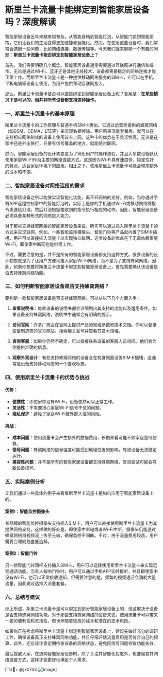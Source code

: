 # 斯里兰卡流量卡能绑定到智能家居设备吗？深度解读

智能家居设备近年来越来越普及，从智能音箱到智能灯泡，从智能门锁到智能窗帘，它们让我们的生活变得更加便捷和智能化。然而，在使用这些设备时，我们常常会遇到一些问题，比如网络连接、数据传输等。今天我们就来聊聊一个有趣的问题：**斯里兰卡流量卡能否绑定到智能家居设备上？**

首先，我们需要明确几个概念。智能家居设备通常需要通过互联网进行通信和操作。无论是通过Wi-Fi、蓝牙还是其他无线技术，设备都需要稳定的网络连接才能正常工作。而斯里兰卡流量卡是一种提供移动网络服务的SIM卡，它可以在手机、平板电脑等设备上使用，为用户提供移动互联网接入。

那么，斯里兰卡流量卡是否可以直接绑定到智能家居设备上呢？答案是：**在某些情况下是可以的，但并非所有设备都支持这种操作。**

### 一、斯里兰卡流量卡的基本原理

斯里兰卡流量卡的工作原理与普通手机SIM卡类似。它通过运营商提供的蜂窝网络（如GSM、CDMA、LTE等）来实现数据传输。用户购买流量套餐后，就可以在支持相应网络制式的设备上使用该卡上网。这种卡的优势在于灵活性高，无论是在家中还是外出旅行，只要有信号覆盖的地方，就能随时联网。

然而，智能家居设备的设计初衷是为了简化用户的操作流程，并且大多数设备默认使用家庭Wi-Fi作为主要的网络连接方式。这是因为Wi-Fi具有速度快、稳定性好的特点，适合家庭环境下的应用。相比之下，使用斯里兰卡流量卡可能会带来额外的成本和不便。

### 二、智能家居设备对网络连接的需求

智能家居设备之所以能够实现智能化功能，离不开网络的支持。例如，当你通过手机APP远程控制家中的智能灯泡时，实际上是你的手机通过Wi-Fi或移动网络将指令发送给灯泡，然后灯泡根据接收到的指令执行相应的动作。因此，智能家居设备必须具备某种形式的网络接入能力。

对于那些支持蜂窝网络的智能家居设备来说，确实可以通过插入斯里兰卡流量卡的方式来实现联网。例如，一些智能监控摄像头、智能门铃等产品就内置了SIM卡插槽，用户可以直接插入流量卡以实现独立联网。这类设备的优点在于无需依赖家庭Wi-Fi，即使家中断网也能继续工作。

不过，需要注意的是，并不是所有的智能家居设备都支持这种方式。很多设备的设计初衷就是为了让用户方便地接入家庭Wi-Fi网络，而不是为了支持蜂窝网络。因此，如果你想要将斯里兰卡流量卡绑定到智能家居设备上，首先需要确认该设备是否支持蜂窝网络功能。

### 三、如何判断智能家居设备是否支持蜂窝网络？

要判断一款智能家居设备是否支持蜂窝网络，可以从以下几个方面入手：

1. **查看说明书**：每款设备的说明书都会详细列出其支持的功能以及适用条件。如果设备支持蜂窝网络，说明书中通常会有明确的提示。
   
2. **访问官网**：许多厂商会在官网上提供产品的规格参数和技术文档。你可以登录设备制造商的官方网站，搜索相关型号并查看其技术规格。

3. **咨询客服**：如果你仍然不确定，可以直接联系设备的客服人员询问。他们会为你提供准确的信息。

4. **观察外观设计**：有些支持蜂窝网络的设备会在机身侧面设置SIM卡插槽，这通常是设备支持移动网络的一个直观标志。

### 四、使用斯里兰卡流量卡的优势与挑战

#### 优势：
- **便携性**：即使家中没有Wi-Fi，设备依然可以正常工作。
- **灵活性**：不需要担心家庭Wi-Fi信号不佳的问题。
- **隐私保护**：避免了家庭Wi-Fi被外部入侵的风险。

#### 挑战：
- **成本问题**：使用流量卡会产生额外的数据费用，长期来看可能不如家庭宽带划算。
- **信号问题**：蜂窝网络的信号强度可能受到地理位置的影响，导致设备无法稳定运行。
- **兼容性问题**：并不是所有的智能家居设备都支持蜂窝网络，盲目尝试可能会导致设备损坏。

### 五、实际案例分析

让我们通过一些具体的例子来看看斯里兰卡流量卡是如何应用于智能家居设备上的。

#### 案例1：智能监控摄像头
某品牌的智能监控摄像头支持插入SIM卡，用户可以直接使用斯里兰卡流量卡为其提供网络支持。这样做的好处是，即使家中断电或者Wi-Fi中断，摄像头仍能通过蜂窝网络将视频流上传至云端，确保监控不间断。不过，由于流量费用较高，用户需要合理规划套餐选择。

#### 案例2：智能门铃
另一款智能门铃同样支持插入SIM卡，用户可以选择使用斯里兰卡流量卡来实现远程通话功能。当有人按响门铃时，用户可以通过手机APP实时接听，并且即使家中没有Wi-Fi，也可以正常接收通知。但需要注意的是，频繁的视频通话会消耗大量流量，因此建议选择大流量套餐。

### 六、总结与建议

综上所述，斯里兰卡流量卡是可以绑定到部分智能家居设备上的，但这取决于设备是否支持蜂窝网络功能。对于那些支持蜂窝网络的设备来说，使用流量卡可以带来一定的便利性和灵活性，但也伴随着较高的成本和潜在的技术风险。

如果你正在考虑将斯里兰卡流量卡绑定到智能家居设备上，建议先做好充分的调研工作，确保设备真正支持蜂窝网络功能，并且仔细评估流量费用是否符合自己的预算。此外，还应该注意定期检查设备的网络状态，避免因信号问题导致功能失效。

最后提醒大家，在选购智能家居设备时，除了关注其智能化程度外，也要留意其网络连接方式，这样才能更好地满足个人需求。

[TG💪+ @jx0703 ![Image](https://github.com/user-attachments/assets/dbca1d08-cadb-493c-b0ec-ad6f7a83f270)]